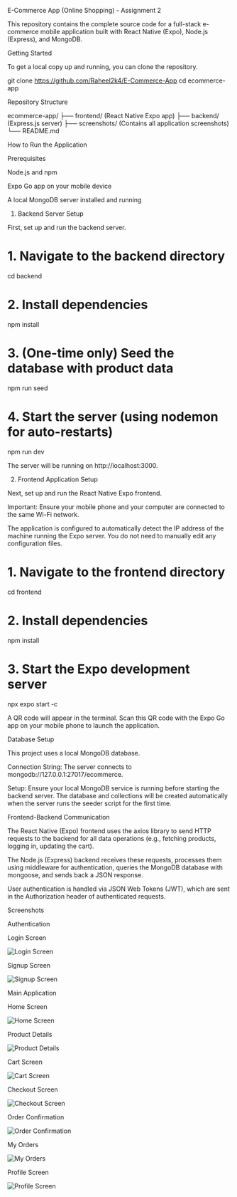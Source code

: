 ﻿E-Commerce App (Online Shopping) - Assignment 2

This repository contains the complete source code for a full-stack e-commerce mobile application built with React Native (Expo), Node.js (Express), and MongoDB.

Getting Started

To get a local copy up and running, you can clone the repository.

git clone https://github.com/Raheel2k4/E-Commerce-App
cd ecommerce-app


Repository Structure

ecommerce-app/
├── frontend/          (React Native Expo app)
├── backend/           (Express.js server)
├── screenshots/       (Contains all application screenshots)
└── README.md


How to Run the Application

Prerequisites

Node.js and npm

Expo Go app on your mobile device

A local MongoDB server installed and running

1. Backend Server Setup

First, set up and run the backend server.

# 1. Navigate to the backend directory
cd backend

# 2. Install dependencies
npm install

# 3. (One-time only) Seed the database with product data
npm run seed

# 4. Start the server (using nodemon for auto-restarts)
npm run dev


The server will be running on http://localhost:3000.

2. Frontend Application Setup

Next, set up and run the React Native Expo frontend.

Important: Ensure your mobile phone and your computer are connected to the same Wi-Fi network.

The application is configured to automatically detect the IP address of the machine running the Expo server. You do not need to manually edit any configuration files.

# 1. Navigate to the frontend directory
cd frontend

# 2. Install dependencies
npm install

# 3. Start the Expo development server
npx expo start -c


A QR code will appear in the terminal. Scan this QR code with the Expo Go app on your mobile phone to launch the application.

Database Setup

This project uses a local MongoDB database.

Connection String: The server connects to mongodb://127.0.0.1:27017/ecommerce.

Setup: Ensure your local MongoDB service is running before starting the backend server. The database and collections will be created automatically when the server runs the seeder script for the first time.

Frontend-Backend Communication

The React Native (Expo) frontend uses the axios library to send HTTP requests to the backend for all data operations (e.g., fetching products, logging in, updating the cart).

The Node.js (Express) backend receives these requests, processes them using middleware for authentication, queries the MongoDB database with mongoose, and sends back a JSON response.

User authentication is handled via JSON Web Tokens (JWT), which are sent in the Authorization header of authenticated requests.

Screenshots


Authentication

Login Screen

![Login Screen](screenshots/login-screen.png)

Signup Screen

![Signup Screen](screenshots/signup-screen.png)





Main Application

Home Screen

![Home Screen](screenshots/home-screen.png)

Product Details

![Product Details](screenshots/product-details.png)

Cart Screen

![Cart Screen](screenshots/cart-screen.png)

Checkout Screen

![Checkout Screen](screenshots/checkout-screen.png)

Order Confirmation

![Order Confirmation](screenshots/order-confirmation.png)

My Orders

![My Orders](screenshots/my-orders.png)

Profile Screen

![Profile Screen](screenshots/profile-screen.png)

